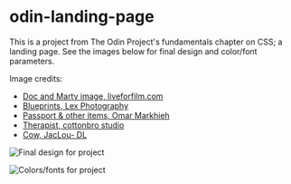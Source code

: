 # odin-landing-page

This is a project from The Odin Project's fundamentals chapter on CSS; a landing page. See the images below for final design and color/font parameters.

Image credits:
- [Doc and Marty image, liveforfilm.com](https://www.liveforfilm.com/2017/04/30/great-scott-this-back-to-the-future-4-fan-trailer/)
- [Blueprints, Lex Photography](https://www.pexels.com/photo/person-holding-black-pen-1109541/)
- [Passport & other items, Omar Markhieh](https://www.pexels.com/photo/round-black-chronograph-watch-on-table-near-germany-passport-an-banknote-on-table-1438863/)
- [Therapist, cottonbro studio](https://www.pexels.com/photo/person-holding-brown-framed-eyeglasses-4098340/)
- [Cow, JacLou- DL](https://www.pexels.com/photo/selective-focus-photography-of-dairy-cow-2496506/)

![Final design for project](https://cdn.statically.io/gh/TheOdinProject/curriculum/81a5d553f4073e593d23a6ab00d50eef8620796d/foundations/html_css/project/imgs/01.png "Final design")

![Colors/fonts for project](https://cdn.statically.io/gh/TheOdinProject/curriculum/81a5d553f4073e593d23a6ab00d50eef8620796d/foundations/html_css/project/imgs/02.png "Colors/fonts")